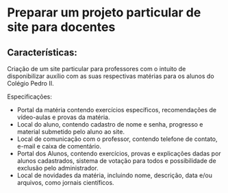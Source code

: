 # Preparar um projeto particular de site para docentes

## Características:
Criação de um site particular para professores com o intuito de disponibilizar auxílio com as suas respectivas matérias para os alunos do Colégio Pedro II.

Especificações:
- Portal da matéria contendo exercícios específicos, recomendações de vídeo-aulas
e provas da matéria.
- Local do aluno, contendo cadastro de nome e senha, progresso e material submetido pelo aluno ao site.
- Local de comunicação com o professor, contendo telefone de contato, e-mail e caixa de comentário.
- Portal dos Alunos, contendo exercícios, provas e explicações dadas por alunos cadastrados, sistema de votação para todos e possibilidade de exclusão pelo administrador.
- Local de novidades da matéria, incluindo nome, descrição, data e/ou arquivos, como jornais científicos.
